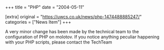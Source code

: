 +++
title = "PHP"
date = "2004-05-11"

[extra]
original = "https://uwcs.co.uk/news/php-1474488885247/"    
categories = ["News Item"]
+++

A very minor change has been made by the technical team to the configuration of PHP on molotov. If you notice anything peculiar happening with your PHP scripts, please contact the TechTeam

